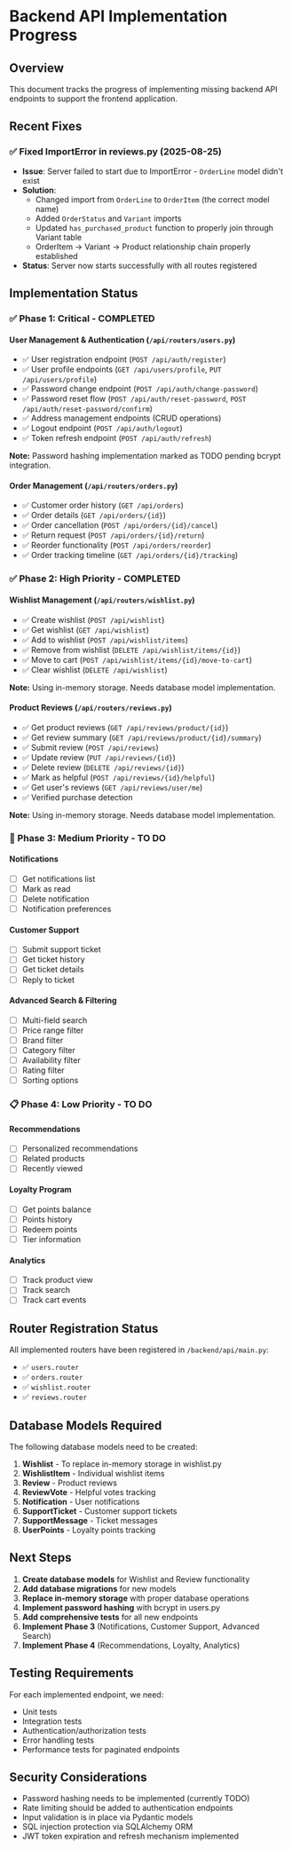 # Backend API Implementation Progress

## Overview
This document tracks the progress of implementing missing backend API endpoints to support the frontend application.

## Recent Fixes

### ✅ Fixed ImportError in reviews.py (2025-08-25)
- **Issue**: Server failed to start due to ImportError - `OrderLine` model didn't exist
- **Solution**: 
  - Changed import from `OrderLine` to `OrderItem` (the correct model name)
  - Added `OrderStatus` and `Variant` imports
  - Updated `has_purchased_product` function to properly join through Variant table
  - OrderItem → Variant → Product relationship chain properly established
- **Status**: Server now starts successfully with all routes registered

## Implementation Status

### ✅ Phase 1: Critical - COMPLETED

#### User Management & Authentication (`/api/routers/users.py`)
- ✅ User registration endpoint (`POST /api/auth/register`)
- ✅ User profile endpoints (`GET /api/users/profile`, `PUT /api/users/profile`)
- ✅ Password change endpoint (`POST /api/auth/change-password`)
- ✅ Password reset flow (`POST /api/auth/reset-password`, `POST /api/auth/reset-password/confirm`)
- ✅ Address management endpoints (CRUD operations)
- ✅ Logout endpoint (`POST /api/auth/logout`)
- ✅ Token refresh endpoint (`POST /api/auth/refresh`)

**Note:** Password hashing implementation marked as TODO pending bcrypt integration.

#### Order Management (`/api/routers/orders.py`)
- ✅ Customer order history (`GET /api/orders`)
- ✅ Order details (`GET /api/orders/{id}`)
- ✅ Order cancellation (`POST /api/orders/{id}/cancel`)
- ✅ Return request (`POST /api/orders/{id}/return`)
- ✅ Reorder functionality (`POST /api/orders/reorder`)
- ✅ Order tracking timeline (`GET /api/orders/{id}/tracking`)

### ✅ Phase 2: High Priority - COMPLETED

#### Wishlist Management (`/api/routers/wishlist.py`)
- ✅ Create wishlist (`POST /api/wishlist`)
- ✅ Get wishlist (`GET /api/wishlist`)
- ✅ Add to wishlist (`POST /api/wishlist/items`)
- ✅ Remove from wishlist (`DELETE /api/wishlist/items/{id}`)
- ✅ Move to cart (`POST /api/wishlist/items/{id}/move-to-cart`)
- ✅ Clear wishlist (`DELETE /api/wishlist`)

**Note:** Using in-memory storage. Needs database model implementation.

#### Product Reviews (`/api/routers/reviews.py`)
- ✅ Get product reviews (`GET /api/reviews/product/{id}`)
- ✅ Get review summary (`GET /api/reviews/product/{id}/summary`)
- ✅ Submit review (`POST /api/reviews`)
- ✅ Update review (`PUT /api/reviews/{id}`)
- ✅ Delete review (`DELETE /api/reviews/{id}`)
- ✅ Mark as helpful (`POST /api/reviews/{id}/helpful`)
- ✅ Get user's reviews (`GET /api/reviews/user/me`)
- ✅ Verified purchase detection

**Note:** Using in-memory storage. Needs database model implementation.

### 🔄 Phase 3: Medium Priority - TO DO

#### Notifications
- [ ] Get notifications list
- [ ] Mark as read
- [ ] Delete notification
- [ ] Notification preferences

#### Customer Support
- [ ] Submit support ticket
- [ ] Get ticket history
- [ ] Get ticket details
- [ ] Reply to ticket

#### Advanced Search & Filtering
- [ ] Multi-field search
- [ ] Price range filter
- [ ] Brand filter
- [ ] Category filter
- [ ] Availability filter
- [ ] Rating filter
- [ ] Sorting options

### 📋 Phase 4: Low Priority - TO DO

#### Recommendations
- [ ] Personalized recommendations
- [ ] Related products
- [ ] Recently viewed

#### Loyalty Program
- [ ] Get points balance
- [ ] Points history
- [ ] Redeem points
- [ ] Tier information

#### Analytics
- [ ] Track product view
- [ ] Track search
- [ ] Track cart events

## Router Registration Status

All implemented routers have been registered in `/backend/api/main.py`:
- ✅ `users.router`
- ✅ `orders.router`
- ✅ `wishlist.router`
- ✅ `reviews.router`

## Database Models Required

The following database models need to be created:
1. **Wishlist** - To replace in-memory storage in wishlist.py
2. **WishlistItem** - Individual wishlist items
3. **Review** - Product reviews
4. **ReviewVote** - Helpful votes tracking
5. **Notification** - User notifications
6. **SupportTicket** - Customer support tickets
7. **SupportMessage** - Ticket messages
8. **UserPoints** - Loyalty points tracking

## Next Steps

1. **Create database models** for Wishlist and Review functionality
2. **Add database migrations** for new models
3. **Replace in-memory storage** with proper database operations
4. **Implement password hashing** with bcrypt in users.py
5. **Add comprehensive tests** for all new endpoints
6. **Implement Phase 3** (Notifications, Customer Support, Advanced Search)
7. **Implement Phase 4** (Recommendations, Loyalty, Analytics)

## Testing Requirements

For each implemented endpoint, we need:
- Unit tests
- Integration tests
- Authentication/authorization tests
- Error handling tests
- Performance tests for paginated endpoints

## Security Considerations

- Password hashing needs to be implemented (currently TODO)
- Rate limiting should be added to authentication endpoints
- Input validation is in place via Pydantic models
- SQL injection protection via SQLAlchemy ORM
- JWT token expiration and refresh mechanism implemented
